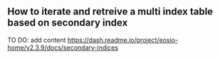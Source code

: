 ## How to iterate and retreive a multi index table based on secondary index
TO DO: add content
https://dash.readme.io/project/eosio-home/v2.3.9/docs/secondary-indices
